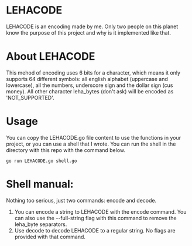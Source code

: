 # LEHACODE

LEHACODE is an encoding made by me. Only two people on this planet know the purpose of this project and why is it implemented like
that.

# About LEHACODE

This mehod of encoding uses 6 bits for a character, which means it only supports 64 different symbols: all english alphabet (uppercase and lowercase), all the numbers, underscore sign and the dollar sign (cus money). All other character leha_bytes (don't ask) will be encoded as 'NOT_SUPPORTED'.

# Usage

You can copy the LEHACODE.go file content to use the functions in your project, or you can use a shell that I wrote. You can run the shell in the directory with this repo with the command below.

`go run LEHACODE.go shell.go`

# Shell manual:

Nothing too serious, just two commands: encode and decode.
1. You can encode a string to LEHACODE with the encode command. You can also use the --full-string flag with this command to remove
the leha_byte separators.
2. Use decode to decode LEHACODE to a regular string. No flags are provided with that command.